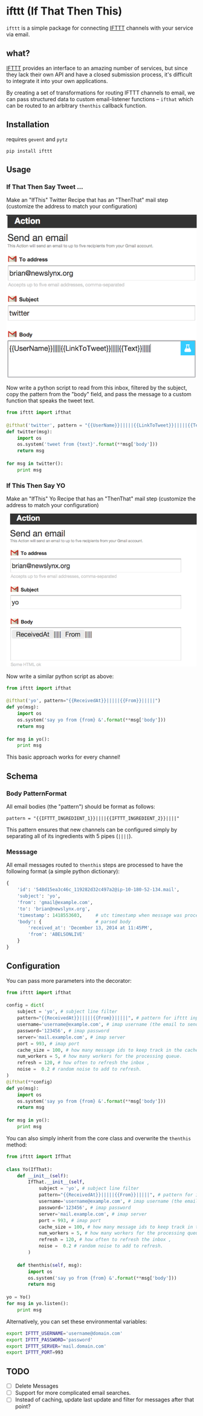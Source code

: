 # ifttt (If That Then This)
`ifttt` is a simple package for connecting [IFTTT](http://ifttt.com) 
channels with your service via email.

## what?

[IFTTT](http://ifttt.com) provides an interface to an amazing number of services, but since they
lack their own API and have a closed submission process, it's difficult to integrate it into
your own applications.  

By creating a set of transformations for routing IFTTT channels to email,
we can pass structured data to custom email-listener functions – `ifthat`
which can be routed to an arbitrary `thenthis` callback function.

## Installation

requires `gevent` and `pytz`

```
pip install ifttt
```

## Usage

###  If That Then Say Tweet ...


Make an "IfThis" Twitter Recipe that has an "ThenThat" 
mail step (customize the address to match your configuration)


[![](examples/twitter.png)](https://ifttt.com/recipes/229283-if-twitter-then-data)


Now write a python script to read from this inbox, filtered by the subject,
copy the pattern from the "body" field, and pass the message to a 
custom function that speaks the tweet text.


```python 
from ifttt import ifthat

@ifthat('twitter', pattern = "{{UserName}}|||||{{LinkToTweet}}|||||{{Text}}|||||")
def twitter(msg):
    import os 
    os.system('tweet from {text}'.format(**msg['body']))
    return msg

for msg in twitter():
    print msg
```

### If This Then Say YO


Make an "IfThis" Yo Recipe that has an "ThenThat" 
mail step (customize the address to match your configuration)


[![](examples/yo.png)](https://ifttt.com/recipes/229285-if-yo-then-data)

Now write a similar python script as above:

```python
from ifttt import ifthat

@ifthat('yo', pattern="{{ReceivedAt}}|||||{{From}}|||||")
def yo(msg):
    import os
    os.system('say yo from {from} &'.format(**msg['body']))
    return msg 
    
for msg in yo():
    print msg
```

This basic approach works for every channel!

## Schema

### Body PatternFormat

All email bodies (the "pattern") should be format as follows:

```
pattern = "{{IFTTT_INGREDIENT_1}}||||{{IFTTT_INGREDIENT_2}}||||"
```

This pattern ensures that new channels can be configured simply 
by separating all of its ingredients with 5 pipes (`||||`).

### Messsage

All email messages routed to `thenthis` steps 
are processed to have the following 
format (a simple python dictionary):

```python
{
    'id': '548d15ea3c46c_119282d32c497a2@ip-10-180-52-134.mail', 
    'subject': 'yo',
    'from': 'gmail@example.com', 
    'to': 'brian@newslynx.org',  
    'timestamp': 1418553603,     # utc timestamp when message was processed
    'body': {                    # parsed body
        'received_at': 'December 13, 2014 at 11:45PM', 
        'from': 'ABELSONLIVE'
    }
}
```

## Configuration

You can pass more parameters into the decorator:

```python
from ifttt import ifthat

config = dict(
    subject = 'yo', # subject line filter
    pattern="{{ReceivedAt}}|||||{{From}}|||||", # pattern for ifttt input
    username='username@example.com', # imap username (the email to send things to)
    password='123456', # imap password
    server='mail.example.com', # imap server
    port = 993, # imap port
    cache_size = 100, # how many message ids to keep track in the cache (non-persistent),
    num_workers = 5, # how many workers for the processing queue.
    refresh = 120, # how often to refresh the inbox ,
    noise =  0.2 # random noise to add to refresh.
)
@ifthat(**config)
def yo(msg):
    import os
    os.system('say yo from {from} &'.format(**msg['body']))
    return msg 
    
for msg in yo():
    print msg
```

You can also simply inherit from the core class and  overwrite the `thenthis` method:

```python
from ifttt import IfThat

class Yo(IfThat):
    def __init__(self):
        IfThat.__init__(self,
            subject = 'yo', # subject line filter
            pattern="{{ReceivedAt}}|||||{{From}}|||||", # pattern for ifttt input
            username='username@example.com', # imap username (the email to send things to)
            password='123456', # imap password
            server='mail.example.com', # imap server
            port = 993, # imap port
            cache_size = 100, # how many message ids to keep track in the cache (non-persistent),
            num_workers = 5, # how many workers for the processing queue.
            refresh = 120, # how often to refresh the inbox ,
            noise =  0.2 # random noise to add to refresh.
        )

    def thenthis(self, msg):
        import os
        os.system('say yo from {from} &'.format(**msg['body']))
        return msg

yo = Yo()
for msg in yo.listen():
    print msg
```

Alternatively, you can set these environmental variables:

```bash
export IFTTT_USERNAME='username@domain.com'
export IFTTT_PASSWORD='password'
export IFTTT_SERVER='mail.domain.com'
export IFTTT_PORT=993
```

## TODO
- [ ] Delete Messages
- [ ] Support for more complicated email searches.
- [ ] Instead of caching, update last update and filter for messages after that point?
